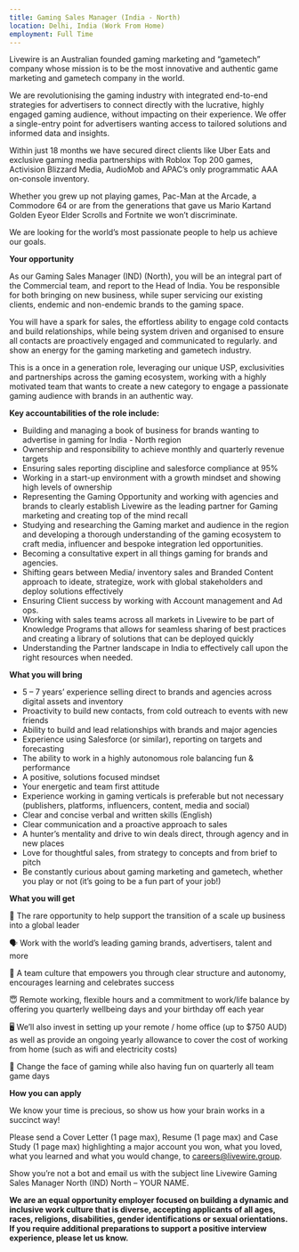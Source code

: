 ```yaml
---
title: Gaming Sales Manager (India - North)
location: Delhi, India (Work From Home)
employment: Full Time
---
```

Livewire is an Australian founded gaming marketing and “gametech” company whose mission is to be the most innovative and authentic game marketing and gametech company in the world.

We are revolutionising the gaming industry with integrated end-to-end strategies for advertisers to connect directly with the lucrative, highly engaged gaming audience, without impacting on their experience. We offer a single-entry point for advertisers wanting access to tailored solutions and informed data and insights.

Within just 18 months we have secured direct clients like Uber Eats and exclusive gaming media partnerships with Roblox Top 200 games, Activision Blizzard Media, AudioMob and APAC’s only programmatic AAA on-console inventory.

Whether you grew up not playing games, Pac-Man at the Arcade, a Commodore 64 or are from the generations that gave us Mario Kartand Golden Eyeor Elder Scrolls and Fortnite we won’t discriminate.

We are looking for the world’s most passionate people to help us achieve our goals.

**Your opportunity**

As our Gaming Sales Manager (IND) (North), you will be an integral part of the Commercial team, and report to the Head of India. You be responsible for both bringing on new business, while super servicing our existing clients, endemic and non-endemic brands to the gaming space.

You will have a spark for sales, the effortless ability to engage cold contacts and build relationships, while being system driven and organised to ensure all contacts are proactively engaged and communicated to regularly. and show an energy for the gaming marketing and gametech industry.

This is a once in a generation role, leveraging our unique USP, exclusivities and partnerships across the gaming ecosystem, working with a highly motivated team that wants to create a new category to engage a passionate gaming audience with brands in an authentic way.

**Key accountabilities of the role include:**

* Building and managing a book of business for brands wanting to advertise in gaming for India - North region
* Ownership and responsibility to achieve monthly and quarterly revenue targets
* Ensuring sales reporting discipline and salesforce compliance at 95%
* Working in a start-up environment with a growth mindset and showing high levels of ownership
* Representing the Gaming Opportunity and working with agencies and brands to clearly establish Livewire as the leading partner for Gaming marketing and creating top of the mind recall
* Studying and researching the Gaming market and audience in the region and developing a thorough understanding of the gaming ecosystem to craft media, influencer and bespoke integration led opportunities.
* Becoming a consultative expert in all things gaming for brands and agencies.
* Shifting gears between Media/ inventory sales and Branded Content approach to ideate, strategize, work with global stakeholders and deploy solutions effectively
* Ensuring Client success by working with Account management and Ad ops.
* Working with sales teams across all markets in Livewire to be part of Knowledge Programs that allows for seamless sharing of best practices and creating a library of solutions that can be deployed quickly
* Understanding the Partner landscape in India to effectively call upon the right resources when needed.

**What you will bring**

* 5 – 7 years’ experience selling direct to brands and agencies across digital assets and inventory
* Proactivity to build new contacts, from cold outreach to events with new friends
* Ability to build and lead relationships with brands and major agencies
* Experience using Salesforce (or similar), reporting on targets and forecasting
* The ability to work in a highly autonomous role balancing fun & performance
* A positive, solutions focused mindset
* Your energetic and team first attitude
* Experience working in gaming verticals is preferable but not necessary (publishers, platforms, influencers, content, media and social)
* Clear and concise verbal and written skills (English)
* Clear communication and a proactive approach to sales
* A hunter’s mentality and drive to win deals direct, through agency and in new places
* Love for thoughtful sales, from strategy to concepts and from brief to pitch
* Be constantly curious about gaming marketing and gametech, whether you play or not (it’s going to be a fun part of your job!)

**What you will get**

🚀 The rare opportunity to help support the transition of a scale up business into a global leader

🗣 Work with the world’s leading gaming brands, advertisers, talent and more

💪 A team culture that empowers you through clear structure and autonomy, encourages learning and celebrates success

😇 Remote working, flexible hours and a commitment to work/life balance by offering you quarterly wellbeing days and your birthday off each year

🖥 We’ll also invest in setting up your remote / home office (up to $750 AUD) as well as provide an ongoing yearly allowance to cover the cost of working from home (such as wifi and electricity costs)

👾 Change the face of gaming while also having fun on quarterly all team game days

**How you can apply**

We know your time is precious, so show us how your brain works in a succinct way!

Please send a Cover Letter (1 page max), Resume (1 page max) and Case Study (1 page max) highlighting a major account you won, what you loved, what you learned and what you would change, to careers@livewire.group.

Show you’re not a bot and email us with the subject line Livewire Gaming Sales Manager North (IND) North – YOUR NAME.

**We are an equal opportunity employer focused on building a dynamic and inclusive work culture that is diverse, accepting applicants of all ages, races, religions, disabilities, gender identifications or sexual orientations. If you require additional preparations to support a positive interview experience, please let us know.**